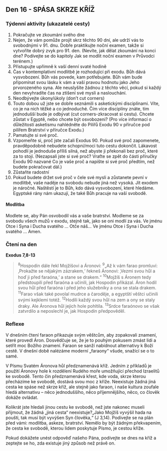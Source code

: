## Den 16 - SPÁSA SKRZE KŘÍŽ

### Týdenní aktivity (ukazatelé cesty)

1. Pokračujte ve zkoumání svého dne
1. Nejen, že vám pomůže projít skrz těchto 90 dní, ale udrží vás to svobodnými v 91. dnu. Dobře praktikujte noční examen, takže si vytvoříte dobrý zvyk pro 91. den. (Nevíte, jak dělat zkoumání na konci dne? Podívejte se do kapitoly Jak se modlit noční examen v Průvodci terénem.)
1. Přistupujte upřímně k vaší denní svaté hodině
1. Čas v kontemplativní modlitbě je rozhodující při exodu. Bůh dává vysvobození. Bůh vás povede, kam potřebujete. Bůh vám bude připomínat svou lásku k vám a vaší pravou hodnotu jako Jeho prvorozeného syna. Ale neuslyšíte žádnou z těchto věcí, pokud si každý den nevyhradíte čas na ztišení své mysli a naslouchání.
1. Neodbývejte úkony/úkoly (don’t cut corners)
1. Touto dobou už jste se dobře seznámili s asketickými disciplínami. Víte, co je na nich těžké a co jednoduché. Čím více disciplíny znáte, tím jednodušší bude je odbývat (cut corners-zkracovat si cestu). Chcete zůstat v Egyptě, nebo chcete být osvobozeni? (Pro více informací o důležitosti asketismu nahlédněte do Pilířů Exodu 90 v příručce pod pilířem Bratrství v příručce Exodu.)
1. Pamatujte si své proč.
1. Vzpomeňte si, proč jste začali Exodus 90. Pokud své proč zapomenete, pravděpodobně nebudete schopni/moci tuto cestu dokončit. Lákavost pohodlí je jednoduše příliš silná, než abyste ji překonali bez proč, které za to stojí. (Nezapsali jste si své proč? Vraťte se zpět do části příručky Exodu 90 nazvané Co je vaše proč a napište si své proč předtím, než budete pokračovat dál.)
1. Zůstaňte radostní
1. Pokud budete držet své proč v čele své mysli a zůstanete pevní v modlitbě, vaše naděje na svobodu nebude jiná než vysoká. Jít exodem je náročné. Naštěstí je to Bůh, kdo dává vysvobození, které hledáme. Egyptské rány nám ukazují, že také Bůh pracuje na vaší svobodě.

#### Modlitba

Modlete se, aby Pán osvobodil vás a vaše bratrství.
Modleme se za svobodu všech mužů v exodu, stejně tak, jako se oni modlí za vás.
Ve jménu Otce i Syna i Ducha svatého … Otče náš… Ve jménu Otce i Syna i Ducha svatého … Amen.

### Čtení na den

**Exodus 7,8-13**

> <sup>8</sup>Hospodin dále řekl Mojžíšovi a Áronovi:
> <sup>9</sup>„Až k vám farao promluví: ‚Prokažte se nějakým zázrakem,‘ řekneš Áronovi: ‚Vezmi svou hůl a hoď ji před faraóna,‘ a stane se drakem.“
> <sup>10</sup>Mojžíš s Áronem tedy předstoupili před faraóna a učinili, jak Hospodin přikázal. Áron hodil svou hůl před faraóna i před jeho služebníky a ona se stala drakem.
> <sup>11</sup>Farao však také povolal mudrce a čaroděje, a egyptští věštci učinili svými kejklemi totéž.
> <sup>12</sup>Hodili každý svou hůl na zem a ony se staly draky. Ale Áronova hůl jejich hole pohltila.
> <sup>13</sup>Srdce faraónovo se však zatvrdilo a neposlechl je, jak Hospodin předpověděl.

### Reflexe

V dnešním čtení faraon přikazuje svým věštcům, aby zopakovali znamení, které provedl Áron.
Dosvědčuje se, že je to pouhým pokusem zmást lidi a setřít moc Božího znamení. Faraon se sanží
nabídnout alternativy k Boží cestě. V dnešní době nalézáme moderní „faraony“ všude, snažící se o to
samé.

V Písmu Svatém Áronova hůl předznamenává kříž. Jedním z příkladů je použití Áronovy hole k rozdělení
Rudého moře umožňující přechod Izraelitů ke svobodě. Tento čin předznamenává křest, kde voda, skrze
kterou přecházíme ke svobodě, dostává svou moc z kříže. Neexistuje žádná jiná cesta ke spáse než skrze
kříž, ale stejně jako faraon, i naše kultura zoufale hledá alternativu – něco jednoduššího, něco
příjemnějšího, něco, co člověk dokáže ovládat.

Kolikrát jste hledali jinou cestu ke svobodě, než jste nakonec museli přijmout, že žádná „jiná cesta“
neexistuje?„Jako Mojžíš vyvýšil hada na poušti, tak musí být vyvýšen Syn člověka,“ (J 3,14). Podívejte
se na plán před vámi: modlitba, askeze, bratrství. Nemělo by být žádným překvapením, že cesta ke
svobodě, kterou lidem poskytuje Písmo, je cestou kříže.

Pokud dokážete unést odpověď našeho Pána, podívejte se dnes na kříž a zeptejte se ho, zda existuje jiný
způsob než právě on.

